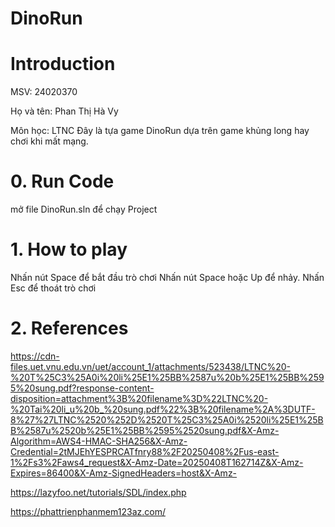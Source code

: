 # DinoRun
# Introduction
MSV: 24020370

Họ và tên: Phan Thị Hà Vy

Môn học: LTNC
Đây là tựa game DinoRun dựa trên game khủng long hay chơi khi mất mạng. 
# 0. Run Code
mở file DinoRun.sln để chạy Project
# 1. How to play
Nhấn nút Space để bắt đầu trò chơi
Nhấn nút Space hoặc Up để nhảy.
Nhấn Esc để thoát trò chơi

# 2. References

https://cdn-files.uet.vnu.edu.vn/uet/account_1/attachments/523438/LTNC%20-%20T%25C3%25A0i%20li%25E1%25BB%2587u%20b%25E1%25BB%2595%20sung.pdf?response-content-disposition=attachment%3B%20filename%3D%22LTNC%20-%20Tai%20li_u%20b_%20sung.pdf%22%3B%20filename%2A%3DUTF-8%27%27LTNC%2520%252D%2520T%25C3%25A0i%2520li%25E1%25BB%2587u%2520b%25E1%25BB%2595%2520sung.pdf&X-Amz-Algorithm=AWS4-HMAC-SHA256&X-Amz-Credential=2tMJEhYESPRCATfnry88%2F20250408%2Fus-east-1%2Fs3%2Faws4_request&X-Amz-Date=20250408T162714Z&X-Amz-Expires=86400&X-Amz-SignedHeaders=host&X-Amz-

https://lazyfoo.net/tutorials/SDL/index.php

https://phattrienphanmem123az.com/
